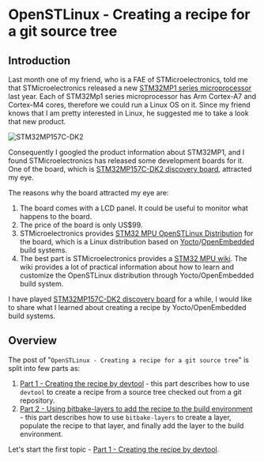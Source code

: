 
# OpenSTLinux - Creating a recipe for a git source tree

## Introduction

Last month one of my friend, who is a FAE of STMicroelectronics, told me that  STMicroelectronics released a new [STM32MP1 series microprocessor](https://www.st.com/en/microcontrollers-microprocessors/stm32mp1-series.html) last year. Each of STM32Mp1 series microprocessor has Arm Cortex-A7 and Cortex-M4 cores, therefore we could run a Linux OS on it. Since my friend knows that I am pretty interested in Linux, he suggested me to take a look that new product.

![STM32MP157C-DK2](https://www.st.com/bin/ecommerce/api/image.PF267415.en.feature-description-include-personalized-no-cpn-medium.jpg)

Consequently I googled the product information about STM32MP1, and I found  STMicroelectronics has released some development boards for it. One of the board, which is [STM32MP157C-DK2 discovery board], attracted my eye.

The reasons why the board attracted my eye are:

1. The board comes with a LCD panel. It could be useful to monitor what happens to the board.
2. The price of the board is only US$99.
3. STMicroelectronics provides [STM32 MPU OpenSTLinux Distribution](https://www.st.com/en/embedded-software/stm32-mpu-openstlinux-distribution.html) for the board, which is a Linux distribution based on [Yocto](https://www.yoctoproject.org/)/[OpenEmbedded](https://wiki.st.com/stm32mpu/wiki/OpenEmbedded) build systems.
4. The best part is STMicroelectronics provides a [STM32 MPU wiki](https://wiki.st.com/stm32mpu). The wiki provides a lot of practical information about how to learn and customize the OpenSTLinux distribution through Yocto/OpenEmbedded build system.

I have played [STM32MP157C-DK2 discovery board] for a while, I would like to share what I learned about creating a recipe by Yocto/OpenEmbedded build systems.

## Overview

The post of "`OpenSTLinux - Creating a recipe for a git source tree`" is split
into few parts as:
1. [Part 1 - Creating the recipe by devtool](create_the_recipe_by_devtool.md) - this part describes how to use `devtool` to create a recipe from a source tree checked out from a git repository.
2. [Part 2 - Using bitbake-layers to add the recipe to the build environment](add_the_layer_by_bitbake-layers.md) - this part describes how to use `bitbake-layers` to create a layer, populate the recipe to that layer, and finally add the layer to the build environment.

Let's start the first topic - [Part 1 - Creating the recipe by devtool](create_the_recipe_by_devtool.md).

[STM32MP157C-DK2 discovery board]: https://www.st.com/en/evaluation-tools/stm32mp157c-dk2.html

